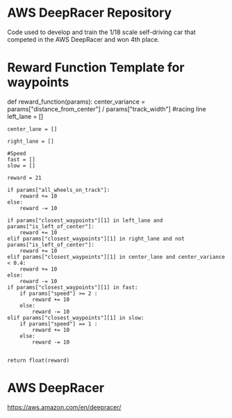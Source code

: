 # AWS DeepRacer Repository
Code used to develop and train the 1/18 scale self-driving car that competed in the AWS DeepRacer and won 4th place.

# Reward Function Template for waypoints
def reward_function(params):
    center_variance = params["distance_from_center"] / params["track_width"]
    #racing line
    left_lane = []
    
    center_lane = []
    
    right_lane = []
    
    #Speed
    fast = []
    slow = []
    
    reward = 21

    if params["all_wheels_on_track"]:
        reward += 10
    else:
        reward -= 10

    if params["closest_waypoints"][1] in left_lane and params["is_left_of_center"]:
        reward += 10
    elif params["closest_waypoints"][1] in right_lane and not params["is_left_of_center"]:
        reward += 10
    elif params["closest_waypoints"][1] in center_lane and center_variance < 0.4:
        reward += 10
    else:
        reward -= 10
    if params["closest_waypoints"][1] in fast:
        if params["speed"] >= 2 :
            reward += 10
        else:
            reward -= 10
    elif params["closest_waypoints"][1] in slow:
        if params["speed"] == 1 :
            reward += 10
        else:
            reward -= 10
        
    
    return float(reward)
    
# AWS DeepRacer
https://aws.amazon.com/en/deepracer/
